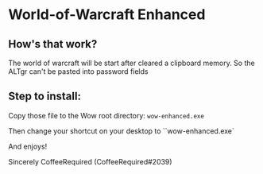 # World-of-Warcraft Enhanced

## How's that work?

The world of warcraft will be start after cleared a clipboard memory. So the ALTgr can't be pasted into password fields

## Step to install:
Copy those file to the Wow root directory: `wow-enhanced.exe`

Then change your shortcut on your desktop to ``wow-enhanced.exe`

And enjoys!

Sincerely CoffeeRequired (CoffeeRequired#2039)
